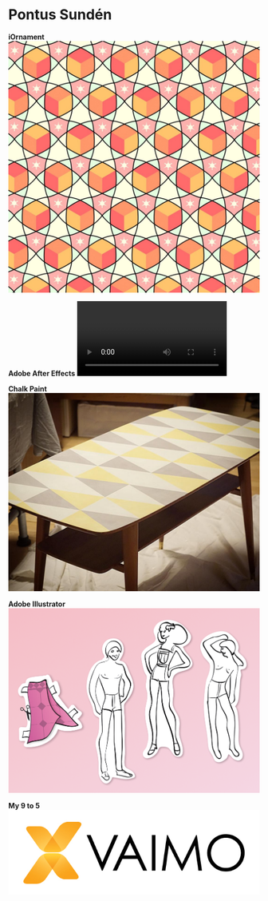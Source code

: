 # Pontus Sundén

**iOrnament**
![Wizard Cubes tesselation](media/wizard-cubes.jpg)

**Adobe After Effects**
![vid](media/fhv-stress.mp4 ':include :type=video controls loop muted width=100% height=56%')

**Chalk Paint**
[![Coffee table fix-up](media/coffee-table.jpg)](/assets/coffee-table-process.jpg)

**Adobe Illustrator**
![Band flyer illustrations](media/greta-flyer.png)

**My 9 to 5**
![Vaimo](media/dayjob.jpg)